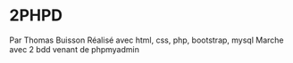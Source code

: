 # 2PHPD

Par Thomas Buisson
Réalisé avec html, css, php, bootstrap, mysql
Marche avec 2 bdd venant de phpmyadmin